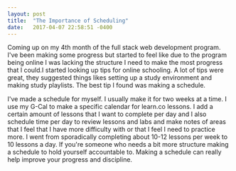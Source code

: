 ```yaml
---
layout: post
title:  "The Importance of Scheduling"
date:   2017-04-07 22:58:51 -0400
---
```



Coming up on my 4th month of the full stack web development program. I've been making some progress but started to feel like due to the program being online I was lacking the structure I need to make the most progress that I could.I started looking up tips for online schooling. A lot of tips were great, they suggested things likes setting up a study environment and making study playlists. The best tip I found was making a schedule.

I've made a schedule for myself. I usually make it for two weeks at a time. I use my G-Cal to make a specific calendar for learn.co lessons. I add a certain amount of lessons that I want to complete per day and I also schedule time per day to review lessons and labs and make notes of areas that I feel that I have more difficulty with or that I feel I need to practice more. I went from sporadically completing about 10-12 lessons per week to 10 lessons a day. If you're someone who needs a bit more structure making a schedule to hold yourself accountable to. Making a schedule can really help improve your progress and discipline.
